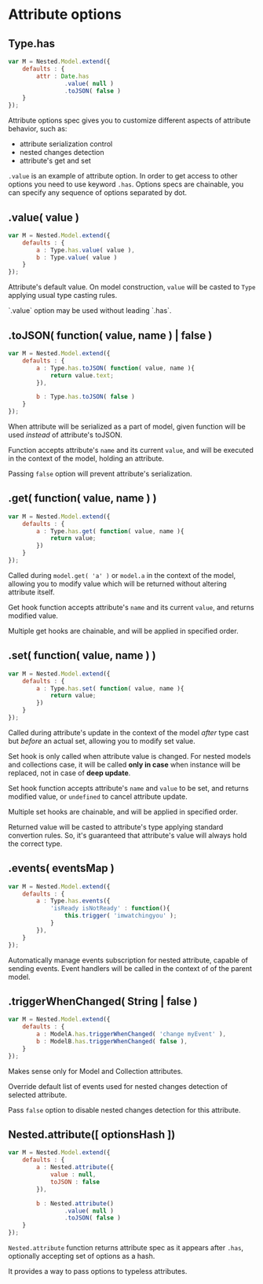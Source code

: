# Attribute options
## Type.has

```javascript
var M = Nested.Model.extend({
    defaults : {
        attr : Date.has
                .value( null )
                .toJSON( false )
    }
});
```

Attribute options spec gives you to customize different aspects of attribute behavior, such as:

* attribute serialization control
* nested changes detection
* attribute's get and set

 `.value` is an example of attribute option. In order to get access to other options you need to use keyword `.has`. Options specs are chainable, you can specify any sequence of options separated by dot.

## .value( value )
```javascript
var M = Nested.Model.extend({
    defaults : {
        a : Type.has.value( value ),
        b : Type.value( value )
    }
});
```
Attribute's default value. On model construction, `value` will be casted to `Type` applying usual type casting rules.

<aside class="notice">
`.value` option may be used without leading `.has`.
</aside>

## .toJSON( function( value, name ) | false )
```javascript
var M = Nested.Model.extend({
    defaults : {
        a : Type.has.toJSON( function( value, name ){
            return value.text;
        }),

        b : Type.has.toJSON( false )
    }
});
```
When attribute will be serialized as a part of model, given function will be used *instead* of attribute's toJSON.

Function accepts attribute's `name` and its current `value`, and will be executed in the context of the model, holding an attribute.

Passing `false` option will prevent attribute's serialization.

## .get( function( value, name ) )
```javascript
var M = Nested.Model.extend({
    defaults : {
        a : Type.has.get( function( value, name ){
            return value;
        })
    }
});
```

Called during `model.get( 'a' )` or `model.a` in the context of the model, allowing you to modify value which  will be returned without altering attribute itself.

Get hook function accepts attribute's `name` and its current `value`, and returns modified value.

Multiple get hooks are chainable, and will be applied in specified order.

## .set( function( value, name ) )
```javascript
var M = Nested.Model.extend({
    defaults : {
        a : Type.has.set( function( value, name ){
            return value;
        })
    }
});
```

Called during attribute's update in the context of the model *after* type cast but *before* an actual set, allowing you to modify set value.

<aside class="notice">
Set hook is only called when attribute value is changed. For nested models and collections case, it will be called <b>only in case</b> when instance will be replaced, not in case of <b>deep update</b>.
</aside>

Set hook function accepts attribute's `name` and `value` to be set, and returns modified value, or `undefined` to cancel attribute update.

Multiple set hooks are chainable, and will be applied in specified order.

Returned value will be casted to attribute's type applying standard convertion rules. So, it's guaranteed that attribute's value will always hold the correct type.

## .events( eventsMap )
```javascript
var M = Nested.Model.extend({
    defaults : {
        a : Type.has.events({
            'isReady isNotReady' : function(){
                this.trigger( 'imwatchingyou' );
            }
        }),
    }
});
```

Automatically manage events subscription for nested attribute, capable of sending events. Event handlers will be called in the context of of the parent model.

## .triggerWhenChanged( String | false )
```javascript
var M = Nested.Model.extend({
    defaults : {
        a : ModelA.has.triggerWhenChanged( 'change myEvent' ),
        b : ModelB.has.triggerWhenChanged( false ),
    }
});
```
<aside class="notice">
Makes sense only for Model and Collection attributes.
</aside>

Override default list of events used for nested changes detection of selected attribute.

Pass `false` option to disable nested changes detection for this attribute.

## Nested.attribute([ optionsHash ])
```javascript
var M = Nested.Model.extend({
    defaults : {
        a : Nested.attribute({
            value : null,
            toJSON : false
        }),

        b : Nested.attribute()
                .value( null )
                .toJSON( false )
    }
});
```

`Nested.attribute` function returns attribute spec as it appears after `.has`, optionally accepting set of options as a hash.

<aside class="notice">
It provides a way to pass options to typeless attributes.
</aside>
